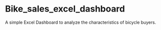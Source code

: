 # Bike_sales_excel_dashboard
 A simple Excel Dashboard to analyze the characteristics of bicycle buyers. 
